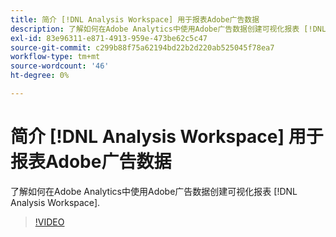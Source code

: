 ```yaml
---
title: 简介 [!DNL Analysis Workspace] 用于报表Adobe广告数据
description: 了解如何在Adobe Analytics中使用Adobe广告数据创建可视化报表 [!DNL Analysis Workspace].
exl-id: 83e96311-e871-4913-959e-473be62c5c47
source-git-commit: c299b88f75a62194bd22b2d220ab525045f78ea7
workflow-type: tm+mt
source-wordcount: '46'
ht-degree: 0%

---
```


# 简介 [!DNL Analysis Workspace] 用于报表Adobe广告数据

了解如何在Adobe Analytics中使用Adobe广告数据创建可视化报表 [!DNL Analysis Workspace].

>[!VIDEO](https://video.tv.adobe.com/v/33492)
